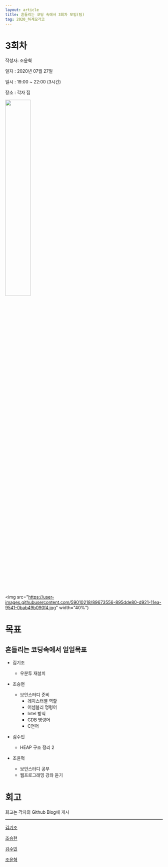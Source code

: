 ```yaml
---
layout: article
title: 흔들리는 코딩 속에서 3회차 모임(팀)
tag: 2020_하계모각코
---
```


# 3회차
작성자: 조윤혁

일자 : 2020년 07월 27일

일시 : 19:00 ~ 22:00 (3시간)

장소 : 각자 집

<img src="https://user-images.githubusercontent.com/59010218/89673278-0a68a600-d921-11ea-9ce4-d4c18726887a.PNG" width="40%">


<img src="https://user-images.githubusercontent.com/59010218/89673556-895dde80-d921-11ea-9541-0bab49b090f4.jpg" width="40%")


# 목표
## 흔들리는 코딩속에서 일일목표


* 김기조
  * 우분투 재설치

* 조승현
  * 보안스터디 준비
    * 레지스터별 역할
    * 어셈블리 명령어
    * Intel 방식
    * GDB 명령어
    * C언어

* 김수민
  * HEAP 구조 정리 2


* 조윤혁
  * 보안스터디 공부
  * 웹프로그래밍 강좌 듣기

# 회고
회고는 각자의 Github Blog에 게시

---

[김기조](https://k2j507.github.io/3rd/)

[조승현](https://pmcsh04.github.io/2020%20하계%20모각코/third-mgc/)

[김수민](https://tnatna0801.github.io/2020/07/27/soomin-3rd.html)

[조윤혁](https://joyunhyeok.github.io/JoWorld.github.io/blog/3일차-post/)
